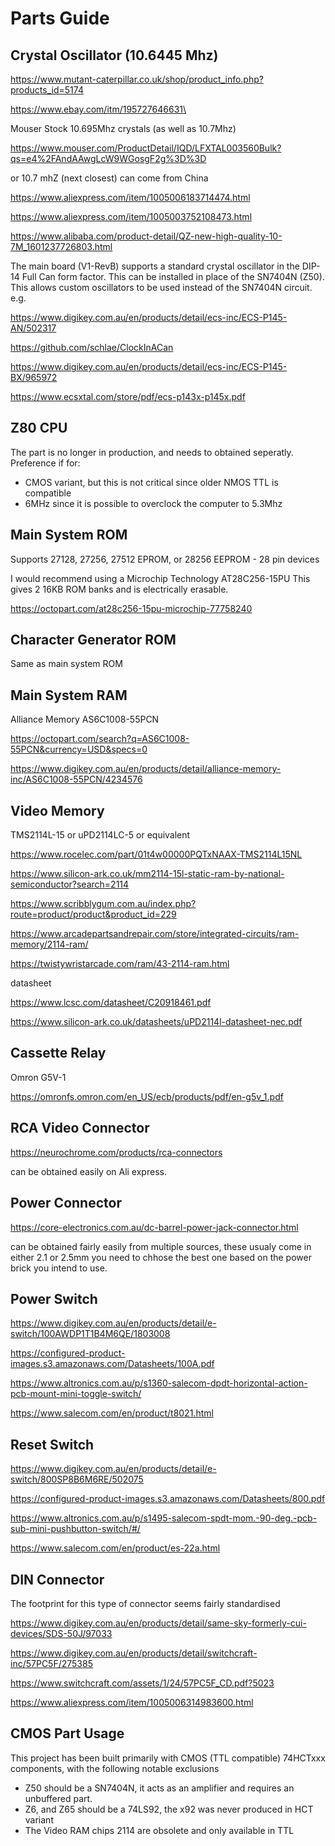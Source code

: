 # Parts Guide

##  Crystal Oscillator (10.6445 Mhz)

https://www.mutant-caterpillar.co.uk/shop/product_info.php?products_id=5174

https://www.ebay.com/itm/195727646631\

Mouser Stock 10.695Mhz crystals (as well as 10.7Mhz)

https://www.mouser.com/ProductDetail/IQD/LFXTAL003560Bulk?qs=e4%2FAndAAwgLcW9WGosgF2g%3D%3D

or 10.7 mhZ (next closest) can come from China

https://www.aliexpress.com/item/1005006183714474.html

https://www.aliexpress.com/item/1005003752108473.html

https://www.alibaba.com/product-detail/QZ-new-high-quality-10-7M_1601237726803.html

The main board (V1-RevB) supports a standard crystal oscillator
in the DIP-14 Full Can form factor. This can be installed in place of the SN7404N (Z50).
This allows custom oscillators to be used instead of the SN7404N circuit. e.g.

https://www.digikey.com.au/en/products/detail/ecs-inc/ECS-P145-AN/502317

https://github.com/schlae/ClockInACan

https://www.digikey.com.au/en/products/detail/ecs-inc/ECS-P145-BX/965972

https://www.ecsxtal.com/store/pdf/ecs-p143x-p145x.pdf

## Z80 CPU

The part is no longer in production, and needs to obtained seperatly. Preference if for: 
* CMOS variant, but this is not critical since older NMOS TTL is compatible 
* 6MHz since it is possible to overclock the computer to 5.3Mhz  

## Main System ROM

Supports 27128, 27256, 27512 EPROM, or 28256 EEPROM - 28 pin devices

I would recommend using a Microchip Technology AT28C256-15PU
This gives 2 16KB ROM banks and is electrically erasable.

https://octopart.com/at28c256-15pu-microchip-77758240

## Character Generator ROM

Same as main system ROM

## Main System RAM

Alliance Memory AS6C1008-55PCN 

https://octopart.com/search?q=AS6C1008-55PCN&currency=USD&specs=0

https://www.digikey.com.au/en/products/detail/alliance-memory-inc/AS6C1008-55PCN/4234576

## Video Memory

TMS2114L-15 or uPD2114LC-5 or equivalent

https://www.rocelec.com/part/01t4w00000PQTxNAAX-TMS2114L15NL

https://www.silicon-ark.co.uk/mm2114-15l-static-ram-by-national-semiconductor?search=2114

https://www.scribblygum.com.au/index.php?route=product/product&product_id=229

https://www.arcadepartsandrepair.com/store/integrated-circuits/ram-memory/2114-ram/

https://twistywristarcade.com/ram/43-2114-ram.html

datasheet

https://www.lcsc.com/datasheet/C20918461.pdf

https://www.silicon-ark.co.uk/datasheets/uPD2114l-datasheet-nec.pdf

## Cassette Relay

Omron G5V-1

https://omronfs.omron.com/en_US/ecb/products/pdf/en-g5v_1.pdf

## RCA Video Connector

https://neurochrome.com/products/rca-connectors

can be obtained easily on Ali express.

## Power Connector

https://core-electronics.com.au/dc-barrel-power-jack-connector.html

can be obtained fairly easily from multiple sources, these usualy come in either 2.1 or 2.5mm you need to chhose the best 
one based on the power brick you intend to use.

## Power Switch

https://www.digikey.com.au/en/products/detail/e-switch/100AWDP1T1B4M6QE/1803008

https://configured-product-images.s3.amazonaws.com/Datasheets/100A.pdf

https://www.altronics.com.au/p/s1360-salecom-dpdt-horizontal-action-pcb-mount-mini-toggle-switch/

https://www.salecom.com/en/product/t8021.html

## Reset Switch

https://www.digikey.com.au/en/products/detail/e-switch/800SP8B6M6RE/502075

https://configured-product-images.s3.amazonaws.com/Datasheets/800.pdf

https://www.altronics.com.au/p/s1495-salecom-spdt-mom.-90-deg.-pcb-sub-mini-pushbutton-switch/#/

https://www.salecom.com/en/product/es-22a.html

## DIN Connector

The footprint for this type of connector seems fairly standardised

https://www.digikey.com.au/en/products/detail/same-sky-formerly-cui-devices/SDS-50J/97033

https://www.digikey.com.au/en/products/detail/switchcraft-inc/57PC5F/275385

https://www.switchcraft.com/assets/1/24/57PC5F_CD.pdf?5023

https://www.aliexpress.com/item/1005006314983600.html

## CMOS Part Usage

This project has been built primarily with CMOS (TTL compatible) 74HCTxxx components, 
with the following notable exclusions
- Z50 should be a SN7404N, it acts as an amplifier and requires an unbuffered part.
- Z6, and Z65 should be a 74LS92, the x92 was never produced in HCT variant
- The Video RAM chips 2114 are obsolete and only available in TTL
